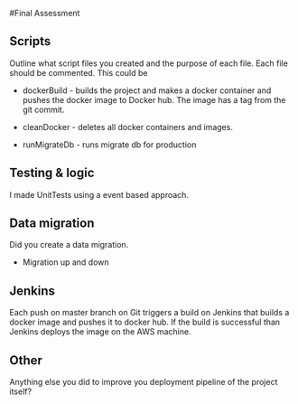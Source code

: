 #Final Assessment

## Scripts

Outline what script files you created and the purpose of each file. Each file should be commented. This could be

- dockerBuild - builds the project and makes a docker container and pushes the docker image to Docker hub. The image has a tag from the git commit.

- cleanDocker - deletes all docker containers and images.

- runMigrateDb - runs migrate db for production



## Testing & logic

I made UnitTests using a event based approach.



## Data migration

Did you create a data migration.

- Migration up and down



## Jenkins
Each push on master branch on Git triggers a build on Jenkins that builds a docker image and pushes it to docker hub. If the build is successful than Jenkins deploys the image on the AWS machine.



## Other

Anything else you did to improve you deployment pipeline of the project itself?

